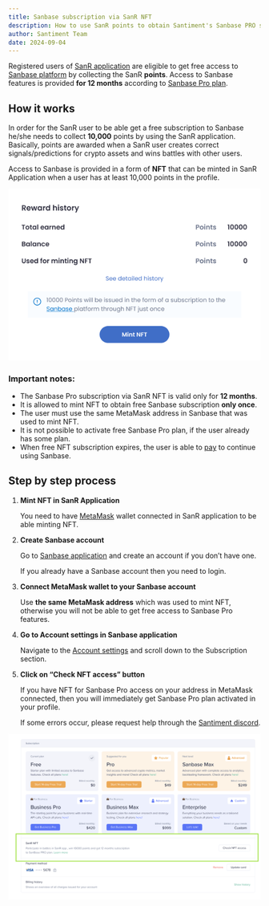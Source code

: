 ```yaml
---
title: Sanbase subscription via SanR NFT
description: How to use SanR points to obtain Santiment's Sanbase PRO subscription
author: Santiment Team
date: 2024-09-04
---
```


Registered users of [SanR application](https://sanr.app/) are eligible to get
free access to [Sanbase platform](https://app.santiment.net/) by collecting the
SanR **points**. Access to Sanbase features is provided **for 12 months**
according to [Sanbase Pro
plan](https://academy.santiment.net/products-and-plans/sanbase-pro-features).

## How it works

In order for the SanR user to be able get a free subscription to Sanbase he/she
needs to collect **10,000** points by using the SanR application. Basically,
points are awarded when a SanR user creates correct signals/predictions for
crypto assets and wins battles with other users.

Access to Sanbase is provided in a form of **NFT** that can be minted in SanR
Application when a user has at least 10,000 points in the profile.

![Minting NFT](minting-nft.png)

### Important notes:

- The Sanbase Pro subscription via SanR NFT is valid only for **12 months**.
- It is allowed to mint NFT to obtain free Sanbase subscription **only once**.
- The user must use the same MetaMask address in Sanbase that was used to mint
  NFT.
- It is not possible to activate free Sanbase Pro plan, if the user already has
  some plan.
- When free NFT subscription expires, the user is able to
  [pay](https://app.santiment.net/pricing) to continue using Sanbase.

## Step by step process

1. **Mint NFT in SanR Application**
    
    You need to have [MetaMask](https://metamask.io/) wallet connected in SanR
    application to be able minting NFT.
    
2. **Create Sanbase account**
    
    Go to [Sanbase application](https://app.santiment.net/) and create an account if you don’t have one.
    
    If you already have a Sanbase account then you need to login.
    
3. **Connect MetaMask wallet to your Sanbase account**
    
    Use **the same MetaMask address** which was used to mint NFT, otherwise you
    will not be able to get free access to Sanbase Pro features.
    
4. **Go to Account settings in Sanbase application**
    
    Navigate to the [Account settings](https://app.santiment.net/account) and
    scroll down to the Subscription section.
    
5. **Click on “Check NFT access” button**
    
    If you have NFT for Sanbase Pro access on your address in MetaMask
    connected, then you will immediately get Sanbase Pro plan activated in your
    profile.
    
    If some errors occur, please request help through the [Santiment discord](https://santiment.net/discord).
    

![subscription.png](nft-subscription.png)
